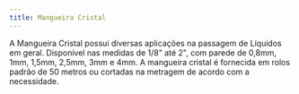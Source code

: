 ```yaml
---
title: Mangueira Cristal
---
```


A Mangueira Cristal possui diversas aplicações na passagem de Líquidos em geral. Disponível nas medidas de 1/8" até 2", com parede de 0,8mm, 1mm, 1,5mm, 2,5mm, 3mm e 4mm. A mangueira cristal é fornecida em rolos padrão de 50 metros ou cortadas na metragem de acordo com a necessidade.
